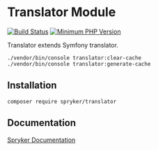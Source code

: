 # Translator Module
[![Build Status](https://travis-ci.org/spryker/translator.svg)](https://travis-ci.org/spryker/translator)
[![Minimum PHP Version](https://img.shields.io/badge/php-%3E%3D%207.2-8892BF.svg)](https://php.net/)

Translator extends Symfony translator.

```
./vendor/bin/console translator:clear-cache
./vendor/bin/console translator:generate-cache
```

## Installation

```
composer require spryker/translator
```

## Documentation

[Spryker Documentation](https://academy.spryker.com/developing_with_spryker/module_guide/modules.html)
